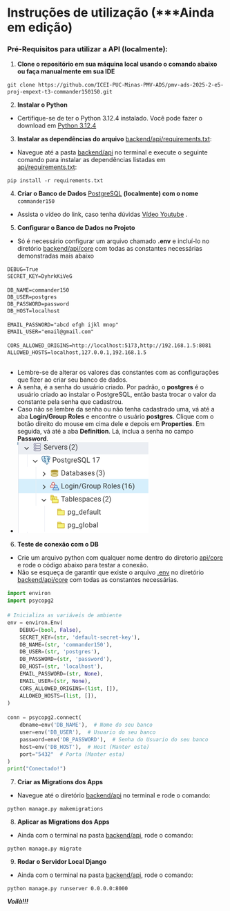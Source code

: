 # Instruções de utilização (***Ainda em edição)

### Pré-Requisitos para utilizar a API (localmente):
1. **Clone o repositório em sua máquina local usando o comando abaixo ou faça manualmente em sua IDE** 
  ````
  git clone https://github.com/ICEI-PUC-Minas-PMV-ADS/pmv-ads-2025-2-e5-proj-empext-t3-commander150150.git
  ````
2. **Instalar o Python**
- Certifique-se de ter o Python 3.12.4 instalado. Você pode fazer o download em [Python 3.12.4](https://www.python.org/downloads/release/python-3124/)

3. **Instalar as dependências do arquivo** [backend/api/requirements.txt](api/requirements.txt):
  - Navegue até a pasta [backend/api](./api) no terminal e execute o seguinte comando para instalar as dependências listadas em [api/requirements.txt](api/requirements.txt):  
  ````shell
  pip install -r requirements.txt
  ````
4. **Criar o Banco de Dados** [PostgreSQL](https://www.postgresql.org/download/) **(localmente) com o nome** `commander150`
- Assista o vídeo do link, caso tenha dúvidas [Vídeo Youtube](https://www.youtube.com/watch?v=vTfrw10hcrI&ab_channel=Dev.OdairMichael) . 

5. **Configurar o Banco de Dados no Projeto**
 - Só é necessário configurar um arquivo chamado **.env** e incluí-lo no diretório [backend/api/core](./api/core/) com todas as constantes necessárias demonstradas mais abaixo
````
DEBUG=True
SECRET_KEY=DyhrkKiVeG

DB_NAME=commander150
DB_USER=postgres
DB_PASSWORD=password
DB_HOST=localhost

EMAIL_PASSWORD="abcd efgh ijkl mnop"
EMAIL_USER="email@gmail.com"

CORS_ALLOWED_ORIGINS=http://localhost:5173,http://192.168.1.5:8081
ALLOWED_HOSTS=localhost,127.0.0.1,192.168.1.5


  ````
- Lembre-se de alterar os valores das constantes com as configurações que fizer ao criar seu banco de dados.
- A senha, é a senha do usuário criado. Por padrão, o **postgres** é o usuário criado ao instalar o PostgreSQL, então basta trocar o valor da constante pela senha que cadastrou.
- Caso não se lembre da senha ou não tenha cadastrado uma, vá até a aba **Login/Group Roles** e encontre o usuário **postgres**. Clique com o botão direito do mouse em cima dele e depois em **Properties**. Em seguida, vá até a aba **Definition**. Lá, inclua a senha no campo **Password**.
- ![img_1.png](img_1.png)

6. **Teste de conexão com o DB**
- Crie um arquivo python com qualquer nome dentro do diretorio [api/core](./api/core/) e rode o código abaixo para testar a conexão.
- Não se esqueça de garantir que existe o arquivo [.env](./api/core/.env) no diretório [backend/api/core](./api/core/) com todas as constantes necessárias.

````python
import environ
import psycopg2

# Inicializa as variáveis de ambiente
env = environ.Env(
    DEBUG=(bool, False),
    SECRET_KEY=(str, 'default-secret-key'),
    DB_NAME=(str, 'commander150'),
    DB_USER=(str, 'postgres'),
    DB_PASSWORD=(str, 'password'),
    DB_HOST=(str, 'localhost'),
    EMAIL_PASSWORD=(str, None),
    EMAIL_USER=(str, None),
    CORS_ALLOWED_ORIGINS=(list, []),
    ALLOWED_HOSTS=(list, []),
)

conn = psycopg2.connect(
    dbname=env('DB_NAME'),  # Nome do seu banco
    user=env('DB_USER'),  # Usuario do seu banco
    password=env('DB_PASSWORD'),  # Senha do Usuario do seu banco
    host=env('DB_HOST'),  # Host (Manter este)
    port="5432"  # Porta (Manter esta)
)
print("Conectado!")

````

7. **Criar as Migrations dos Apps**
 - Navegue até o diretório [backend/api](api/) no terminal e rode o comando:
  ````shell
  python manage.py makemigrations
  ````
8. **Aplicar as Migrations dos Apps**
  - Ainda com o terminal na pasta [backend/api](api/), rode o comando:
  ````shell
  python manage.py migrate
  ````
9. **Rodar o Servidor Local Django**
  - Ainda com o terminal na pasta [backend/api](api/), rode o comando:
  ```` shell
  python manage.py runserver 0.0.0.0:8000
  ````

**_Voilà!!!_**